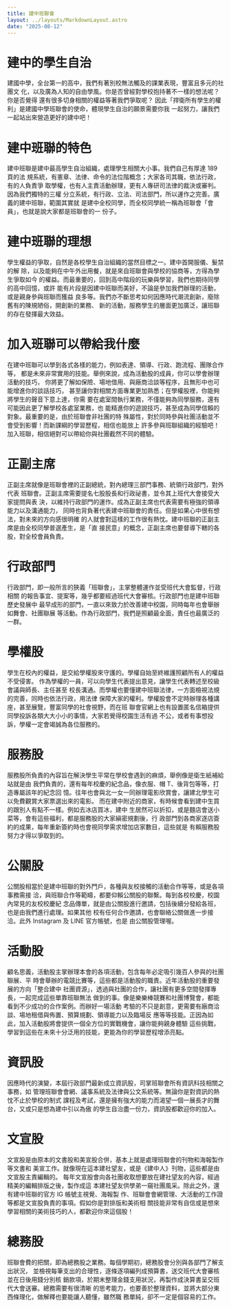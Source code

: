 ```yaml
---
title: 建中班聯會
layout: ../layouts/MarkdownLayout.astro
date: "2025-08-12"
---
```


# 建中的學生自治

建國中學，全台第一的高中，我們有著別校無法觸及的課業表現，豐富且多元的社團文
化，以及廣為人知的自由學風。你是否曾經對學校抱持著不一樣的想法呢？你是否覺得
還有很多切身相關的權益等著我們爭取呢？
因此「捍衛所有學生的權利」是建國中學班聯會的使命，體現學生自治的願景需要你我
一起努力，讓我們一起站出來營造更好的建中吧！

# 建中班聯的特色

建中班聯是建中最高學生自治組織，處理學生相關大小事。我們自己有厚達 189 頁的法
規系統，有憲章、法律、命令的法位階概念；大家各司其職，依法行政，有的人負責爭
取學權，也有人主責活動辦理，更有人專研司法律的裁決或審判。因為我們獨特的三權
分立系統，有行政、立法、司法部門，所以運作之完善。廣義的建中班聯，範圍其實就
是建中全校同學，而全校同學統一稱為班聯會「會員」，也就是說大家都是班聯會的一
份子。

# 建中班聯的理想

學生權益的爭取，自然是各校學生自治組織的當然目標之一。建中首開服儀、髮禁的解
除，以及能夠在中午外出用餐，就是來自班聯會與學校的協商等，方得為學生爭取如今
的權益。而最重要的，回到高中階段的玩樂與學習，我們也期待同學的高中回憶，或許
能有片段是因建中班聯而美好，不論是參加我們辦理的活動，或是親身參與班聯而獲益
良多等。我們亦不斷思考如何因應時代潮流創新，廢除舊有的陳規陋俗，開創新的業務、
新的活動，服務學生的層面更加廣泛，讓班聯的存在發揮最大效益。

# 加入班聯可以帶給我什麼

在建中班聯可以學到各式各樣的能力，例如表達、領導、行政、跑流程、團隊合作等，
都是未來非常實用的技能。舉例來說，成為活動股的成員，你可以學會辦理活動的技巧，
你將更了解如保險、場地借用、與廠商洽談等程序，且無形中也可能增進你的談話技巧，
甚至讓你對相關方面專業更加熟悉；在學權股裡，你能夠將學生的聲音下意上達，你需
要在處室間執行業務，不僅能夠為同學服務，還有可能因此更了解學校各處室業務，也
能精進你的遊說技巧，甚至成為同學信賴的對象。最重要的是，由於班聯會非社團的特
殊屬性，對於同時參與社團活動並不會受到影響！而新課綱的學習歷程，相信也能放上
許多參與班聯組織的經驗吧！加入班聯，相信絕對可以帶給你與社團截然不同的體驗。

# 正副主席

正副主席就像是班聯會裡的正副總統，對內總理三部門事務、統領行政部門，對外代表
班聯會。正副主席需要提名七股股長和行政祕書，並令其上班代大會接受大家提問與表
決，以維持行政部門的運作。成為正副主席也代表需要有極強的領導能力以及溝通能力，
同時也背負著代表建中班聯會的責任。但是如果心中很有想法，對未來的方向感很明確
的人就會對這樣的工作很有熱忱。建中班聯的正副主席是由全校同學普選產生，是「直
接民意」的概念，正副主席也要督導下轄的各股，對全校會員負責。

# 行政部門

行政部門，即一般所言的狹義「班聯會」，主掌整體運作並受班代大會監督，行政相關
的報告事宜、提案等，幾乎都要經過班代大會審核。行政部門也是建中班聯歷史發展中
最早成形的部門，一直以來致力於改善建中校園，同時每年也會舉辦如舞會、社團聯展
等活動。作為行政部門，我們是照顧最全面，責任也最廣泛的一群。

# 學權股

學生在校內的權益，是交給學權股來守護的。學權自始至終維護照顧所有人的權益不受侵害。
作為學權的一員，可以向學生代表提出意見，讓學生代表轉述至校級會議與師長、主任甚至
校長溝通。而學權也要懂建中班聯法律，一方面檢視法規的完善，同時也依法行政，用法律
保障大家的權利。學權股會不定時辦理各種講座，甚至展覽，豐富同學的社會視野，而在班
聯會官網上也有設置匿名信箱提供同學投訴各類大大小小的事情，大家若覺得校園生活有過
不公，或者有事想投訴，學權一定會竭誠為各位服務的。

# 服務股

服務股所負責的內容旨在解決學生平常在學校會遇到的麻煩，舉例像是衛生紙補給站就是由
我們負責的，還有每年校慶的紀念品，像衣服、帽 T、後背包等等，打造專屬該年的紀念回
憶。往年也會與北一女一同辦理電影欣賞會，讓建北學生可以免費觀賞大家票選出來的電影。
而在建中附近的商家，有時候會看到建中生買的跟別人有點不一樣。例如去冰店買冰，建中
生居然可以折扣，或是麵店會送小菜等，會有這些福利，都是服務股的大家縝密規劃後，行
政部門到各商家逐店簽約的成果，每年重新簽約時也會視同學需求增加店家數目，這些就是
有賴服務股努力才得以爭取到的。

# 公關股

公關股相當於是建中班聯的對外門戶，各種與友校接觸的活動合作等等，或是各項事務需接
洽，與班聯合作等範疇，都要仰賴公關股的聯繫。每到各校校慶，校園內常見的友校校慶紀
念品傳單，就是由公關股進行邀請，包括後續分發給各班，也是由我們進行處理。如果其他
校有任何合作邀請，也會聯絡公關做進一步接洽。此外 Instagram 及 LINE 官方帳號，也是
由公關股管理喔。

# 活動股

顧名思義，活動股主掌辦理本會的各項活動，包含每年必定吸引幾百人參與的社團聯展、平
時會舉辦的電競比賽等，這些都是活動股的職責。近年活動股的重要發展的方向「整合建中
社團資源」，透過與社團的合作，讓社團有更多空間發揮專長，一起完成這些單靠班聯無法
做到的事。像是樂樂棒競賽和社團博覽會，都能看到不少成功的合作案例。而辦好一場活動
考驗的不只是創意，更需要有廠商洽談、場地租借與佈置、預算規劃、領導能力以及臨場反
應等等技能。正因為如此，加入活動股將會提供一個全方位的實戰機會，讓你能夠親身體驗
這些挑戰，學習到這些在未來十分泛用的技能，更能為你的學習歷程增添亮點。

# 資訊股

因應時代的演變，本屆行政部門最新成立資訊股，司掌班聯會所有資訊科技相關之事務，如
管理班聯會會網、議事系統及法律與公文系統等。無論你是對資訊的熱忱不止於學校的制式
課程及考試，還是擁有強大的能力而渴望一個一展長才的舞台，又或只是想為建中引以為傲
的學生自治盡一份力，資訊股都歡迎你的加入。

# 文宣股

文宣股是由原本的文書股和美宣股合併，基本上就是處理班聯會的刊物和海報製作等文書和
美宣工作。就像現在這本建社望友，或是《建中人》刊物，這些都是由文宣股主責編輯的。
每年文宣股會向各社團收取想要放在建社望友的內容，經過精美的編輯排版之後，製作成這
本建社望友供學弟一窺社團風采。除此之外，還有建中班聯的官方 IG 帳號主視覺、海報製
作、班聯會會網管理、大活動的工作證等都是文宣股負責的事項。假如你是對排版和美術相
關技能非常有自信或是想來學習相關的美術技巧的人，都歡迎你來這個股！

# 總務股

班聯會費的把關，即為總務股之業務。每個學期初，總務股會分別與各部門了解支出狀況，
並檢視每筆支出的合理性，逐條逐項編列成預算書，送交班代大會審核並在日後用錢分別核
銷款項，於期末整理金錢支用狀況，再製作成決算書呈交班代大會送審。總務需要有很清晰
的思考能力，也要善於整理資料，並將大部分東西條理化，做解釋也要能讓人聽懂，雖然職
務單純，卻不一定是個容易的工作。
